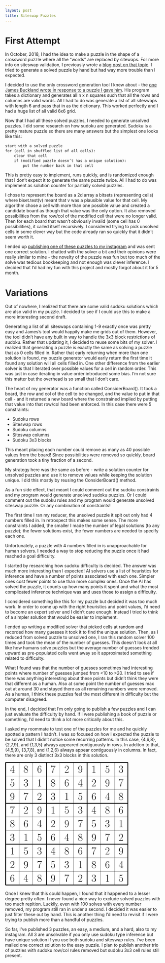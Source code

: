 ```yaml
---
layout: post
title: Siteswap Puzzles
---
```


# First Attempt

In October, 2018, I had the idea to make a puzzle in the shape of a crossword
puzzle where all the “words” are replaced by sitewaps. For more info on siteswap
validation, I previously wrote a [blog post on that topic](http://joshmermelstein.com/Introduction-To-Siteswap/). I tried to generate a
solved puzzle by hand but had way more trouble than I expected.

I decided to use the only crossword generation tool I knew about - the [one
James Buckland wrote in response to a puzzle I gave him](http://jbuckland.com/puzzle-pong-i/). His program takes a dictionary and
generates all n x n squares such that all the rows and columns are valid words.
All I had to do was generate a list of all siteswaps with length 6 and pass that
in as the dictionary. This worked perfectly and I had a huge list of all valid
6x6 grid.

Now that I had all these solved puzzles, I needed to generate unsolved puzzles.
I did some research on how sudoku are generated. Sudoku is a pretty mature
puzzle so there are many answers but the simplest one looks like this:

```
start with a solved puzzle
for (cell in shuffled list of all cells):
    clear that cell
    if (modified puzzle doesn’t has a unique solution):
        put the number back in that cell
```

This is pretty easy to implement, runs quickly, and is randomized enough that I
don’t expect it to generate the same puzzle twice. All I had to do was implement
as solution counter for partially solved puzzles.

I chose to represent the board as a 2d array a bitsets (representing cells)
where biset.test(v) meant that v was a plausible value for that cell. My
algorithm chose a cell with more than one possible value and created a candidate
board as though that value was the only option. It also removed possibilities
from the row/col of the modified cell that were no longer valid. Then for each
board that wasn’t obviously invalid (some cell has 0 possibilities), it called
itself recursively. I considered trying to pick unsolved cells in some clever
way but the code already ran so quickly that it didn’t seem worth it.

I ended up [publishing one of these puzzles to my instagram](https://www.instagram.com/p/BofY05ZnluX/) and was sent one correct solution. I
chatted with the solver a bit and their opinions were really similar to mine -
the novelty of the puzzle was fun but too much of the solve was tedious
bookkeeping and not enough was clever inference. I decided that I’d had my fun
with this project and mostly forgot about it for 5 month.

# Variations

Out of nowhere, I realized that there are some valid sudoku solutions which are
also valid in my puzzle. I decided to see if I could use this to make a more
interesting second draft.

Generating a list of all siteswaps containing 1-9 exactly once was pretty easy
and James’s tool would happily make me grids out of them. However, the tool
didn’t have any built in way to handle the 3x3 block restrictions of sudoku.
Rather that updating it, I decided to reuse some bits of my solver. I realized
that generating a puzzle is exactly the same as solving a puzzle that as 0 cells
filled in. Rather that early returning when more than one solution is found, my
puzzle generator would early return the first time it found any solution will
all cells filled in. One other difference from the earlier solver is that I
iterated over possible values for a cell in random order. This was just in case
iterating in value order introduced some bias. I’m not sure this matter but the
overhead is so small that I don’t care.

The heart of my generator was a function called ConsiderBoard(). It took a
board, the row and col of the cell to be changed, and the value to put in that
cell - and it returned a new board where the constrained implied by putting that
value into that row/col had been enforced. In this case there were 5
constraints:

- Sudoku rows
- Siteswap rows
- Sudoku columns
- Siteswap columns
- Sudoku 3x3 blocks

This meant placing each number could remove as many as 40 possible values from
the board! Since possibilities were removed so quickly, board generation took a
tiny fraction of a second.

My strategy here was the same as before - write a solution counter for unsolved
puzzles and use it to remove values while keeping the solution unique. I did
this mostly by reusing the ConsiderBoard() method. 

As a fun side effect, that meant I could comment out the sudoku constraints and
my program would generate unsolved sudoku puzzles. Or I could comment out the
sudoku rules and my program would generate unsolved siteswap puzzle. Or any
combination of constraints!

The first time I ran my reducer, the unsolved puzzle it spit out only had 4
numbers filled in. In retrospect this makes some sense. The more constraints I
added, the smaller I made the number of legal solutions (to any puzzle); the
fewer solutions exist, the fewer numbers are needed to specify each one.

Unfortunately, a puzzle with 4 numbers filled in is unapproachable for human
solvers. I needed a way to stop reducing the puzzle once it had reached a goal
difficulty.

I started by researching how sudoku difficulty is decided. The answer was much
more interesting than I expected! AI solvers use a list of heuristics for
inference and have a number of points associated with each one. Simpler ones
cost fewer points to use than more complex ones. Once the AI has solved the
puzzle, it counts up how many points it spent and what the most complicated
inference technique was and uses those to assign a difficulty.

I considered something like this for my puzzle but decided it was too much work.
In order to come up with the right heuristics and point values, I’d need to
become an expert solver and I didn’t care enough. Instead I tried to think of a
simpler solution that would be easier to implement.

I ended up writing a modified solver that picked cells at random and recorded
how many guesses it took it to find the unique solution. Then, as I reduced from
solved puzzle to unsolved one, I ran this random solver 100 times and took the
mean of the number of guesses. This doesn’t look at all like how humans solve
puzzles but the average number of guesses trended upward as pre-populated cells
went away so it approximated something related to difficulty.

What I found was that the number of guesses sometimes had interesting points
where number of guesses jumped from <10 to >20. I tried to see if there was
anything interesting about these points but didn’t think they were that
different as a human. Also at some point the number of guesses max out at around
30 and stayed there as all remaining numbers were removed. As a human, I think
these puzzles feel the most different in difficulty but the computer disagreed.

In the end, I decided that I’m only going to publish a few puzzles and I can
just evaluate the difficulty by hand. If I were publishing a book of puzzle or
something, I’d need to think a lot more critically about this.

I asked my roommate to test one of the puzzles for me and he quickly spotted a
pattern I hadn’t. I was so focused on how I expected the puzzle to be solved
that I didn’t notice some recurring patterns. In this case, {4,6,8}, {2,7,9},
and {1,3,5} always appeared contiguously in rows. In additon to that, {4,5,9},
{3,7,8}, and {1,2,6} always appear contiguously in columns. In fact, there are
only 3 distinct 3x3 blocks in this solution.


<img src="/images/siteswap_puzzle/symmetry.png" style="max-height: 400px"> 

Once I knew that this could happen, I found that it happened to a lesser degree
pretty often.  I never found a nice way to exclude solved puzzles with too much
repition. Luckily, even with 100 solves with every number removed, my program
still ran in under a second. I decided it was easier to just filter these out by
hand.  This is another thing I’d need to revisit if I were trying to publish
more than a handful of puzzles.

So far, I've published 3 puzzles, an easy, a medium, and a hard, also to my
instagram. All 3 are unsolvable if you only use sudoku type inference but have
unique solution if you use both sudoku and siteswap rules. I’ve been mailed one
correct solution to the easy puzzle.  I plan to publish another trio of puzzles
with sudoku row/col rules removed but sudoku 3x3 cell rules still present.
